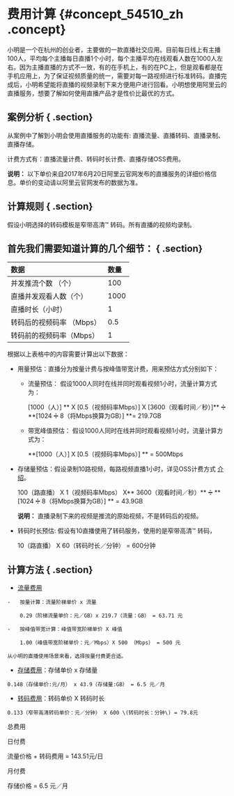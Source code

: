 # 费用计算 {#concept_54510_zh .concept}

小明是一个在杭州的创业者，主要做的一款直播社交应用。目前每日线上有主播100人，平均每个主播每日直播1个小时，每个主播平均在线观看人数在1000人左右。因为主播直播的方式不一致，有的在手机上，有的在PC上，但是观看都是在手机应用上，为了保证视频质量的统一，需要对每一路视频进行标准转码。直播完成后，小明希望能将直播的视频录制下来方便用户进行回看。小明想使用阿里云的直播服务，想要了解如何使用直播产品才是性价比最优的方式。

## 案例分析 { .section}

从案例中了解到小明会使用直播服务的功能有: 直播流量、直播转码、直播录制、直播存储。

计费方式有：直播流量计费、转码时长计费、直播存储OSS费用。

**说明：** 以下单价来自2017年6月20日阿里云官网发布的直播服务的详细价格信息。单价的变动请以阿里云官网发布的数据为准。

## 计算规则 { .section}

假设小明选择的转码模板是窄带高清™ 转码。所有直播的视频均录制。

## 首先我们需要知道计算的几个细节： { .section}

|数据|数量|
|:-|:-|
|并发推流个数 （个）|100|
|直播并发观看人数（个）|1000|
|直播时长（小时）|1|
|转码后的视频码率 （Mbps）|0.5|
|转码前的视频码率（Mbps）|1|

根据以上表格中的内容需要计算出以下数据：

-   用量预估：直播分为按量计费与按峰值带宽计费，用来预估方式分别如下：

    -   流量预估： 假设1000人同时在线并同时观看视频1小时，流量计算方式为：

        \[1000（人）\] \*\* X \[0.5（视频码率Mbps）\] X \[3600（观看时间／秒）\]\*\* ➗ \*\*\[1024 ➗ 8（将Mbps换算为GB）\] \*\*= 219.7GB

    -   带宽峰值预估： 假设1000人同时在线并同时观看视频1小时，流量计算方式为：

        \*\*\[1000（人）\] X \[0.5（视频码率Mbps）\] \*\* = 500Mbps

-   存储量预估：假设录制10路视频，每路视频直播1小时，详见OSS计费方式 [介绍]()。

    100（路直播） X 1（视频码率Mbps） X\*\* 3600（观看时间／秒）\*\* ➗ \*\*\[1024 ➗ 8（将Mbps换算为GB）\] \*\* = 43.9GB

    **说明：** 直播录制下来的视频是推流的原始视频，不是转码后的视频。

-   转码时长预估: 假设有10直播使用了转码服务，使用的是窄带高清™ 转码，

    10（路直播） X 60（转码时长／分钟） = 600分钟


## 计算方法 { .section}

-    [流量费用]() 

    -   按量计算：流量阶梯单价 x 流量

        0.29（阶梯流量单价：元／GB）x 219.7（流量：GB） = 63.71 元

    -   按峰值带宽计算：峰值带宽阶梯单价 X 峰值

        1.00（峰值带宽阶梯单价：元／Mbps）X 500 （Mbps） = 500 元

    从小明的直播使用场景来看，选择按量付费更合适。

-    [存储费用](https://www.aliyun.com/price/product#/oss/detail)：存储单价 x 存储量

    0.148（存储单价:元/月） x 43.9（存储量:GB） = 6.5 元／月

-    [转码费用]()：转码单价 X 转码时长

    0.133（窄带高清转码单价：元／分钟） X 600 \(转码时长：分钟\) = 79.8元


总费用

日付费

流量价格 + 转码费用 = 143.51元/日

月付费

存储价格 = 6.5 元／月

